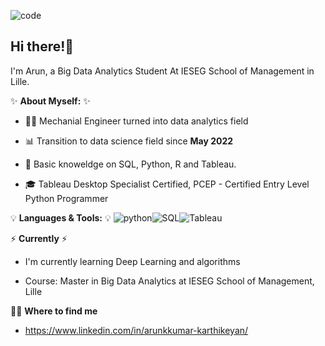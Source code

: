 ![code](https://user-images.githubusercontent.com/115185834/205046989-7074e9d4-e881-4d44-b58f-5e4dce9df1ae.gif)

**Hi there!:wave:** 
-------------------------------------------------------------------------------------------------------------------------------------------------------------------------

I'm Arun, a Big Data Analytics Student At IESEG School of Management in Lille.

✨ **About Myself:** ✨

* :man_technologist: Mechanial Engineer turned into data analytics field

* 📊 Transition to data science field since **May 2022**

* 📝 Basic knoweldge on SQL, Python, R and Tableau. 

* :mortar_board:  Tableau Desktop Specialist Certified, PCEP - Certified Entry Level Python Programmer

💡 **Languages & Tools:** 💡
![python](https://user-images.githubusercontent.com/115185834/205054069-7c5ef895-d746-416b-8abe-0a41798a5128.png)![SQL](https://user-images.githubusercontent.com/115185834/205054103-176378a3-d84e-4f08-893f-766afdf4a121.png)![Tableau](https://user-images.githubusercontent.com/115185834/205054120-cb080e00-c805-4994-90eb-6fb277362b76.png)

⚡️ **Currently** ⚡️

* I'm currently learning Deep Learning and algorithms

* Course: Master in Big Data Analytics at IESEG School of Management, Lille

🙌🏻 **Where to find me**

* https://www.linkedin.com/in/arunkkumar-karthikeyan/
